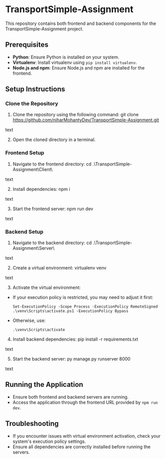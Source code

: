 # TransportSimple-Assignment
This repository contains both frontend and backend components for the TransportSimple-Assignment project.

## Prerequisites
- **Python**: Ensure Python is installed on your system.
- **Virtualenv**: Install virtualenv using `pip install virtualenv`.
- **Node.js and npm**: Ensure Node.js and npm are installed for the frontend.

## Setup Instructions

### Clone the Repository
1. Clone the repository using the following command:
git clone https://github.com/niharMohantyDev/TransportSimple-Assignment.git

text

2. Open the cloned directory in a terminal.

### Frontend Setup
1. Navigate to the frontend directory:
cd .\TransportSimple-Assignment\Client\

text

2. Install dependencies:
npm i

text

3. Start the frontend server:
npm run dev

text

### Backend Setup
1. Navigate to the backend directory:
cd .\TransportSimple-Assignment\Server\

text

2. Create a virtual environment:
virtualenv venv

text

3. Activate the virtual environment:
- If your execution policy is restricted, you may need to adjust it first:
  ```
  Set-ExecutionPolicy -Scope Process -ExecutionPolicy RemoteSigned
  .\venv\Scripts\activate.ps1 -ExecutionPolicy Bypass
  ```
- Otherwise, use:
  ```
  .\venv\Scripts\activate
  ```

4. Install backend dependencies:
pip install -r requirements.txt

text

5. Start the backend server:
py manage.py runserver 8000

text

## Running the Application
- Ensure both frontend and backend servers are running.
- Access the application through the frontend URL provided by `npm run dev`.

## Troubleshooting
- If you encounter issues with virtual environment activation, check your system's execution policy settings.
- Ensure all dependencies are correctly installed before running the servers.
